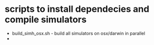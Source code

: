 # scripts to install dependecies and compile simulators

* build_simh_osx.sh - build all simulators on osx/darwin in parallel
* 

